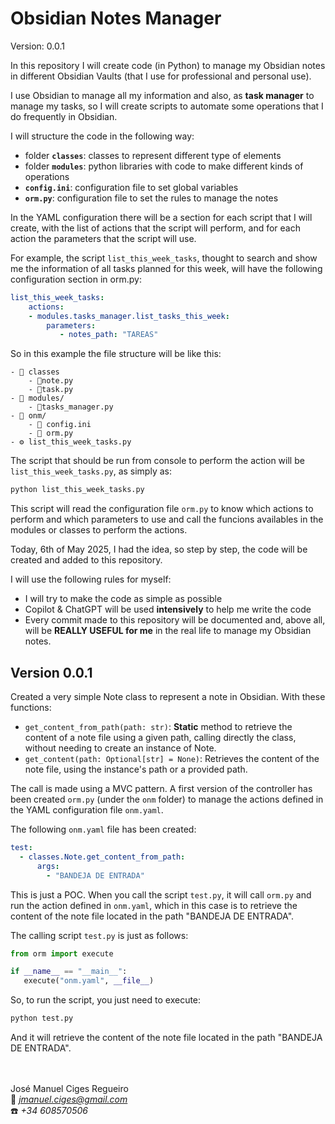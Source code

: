 # Obsidian Notes Manager

Version: 0.0.1

In this repository I will create code (in Python) to manage my Obsidian notes in different Obsidian Vaults (that I use for professional and personal use).

I use Obsidian to manage all my information and also, as **task manager** to manage my tasks, so I will create scripts to automate some operations that I do frequently in Obsidian.

I will structure the code in the following way:
- folder **`classes`**: classes to represent different type of elements
- folder **`modules`**: python libraries with code to make different kinds of operations
- **`config.ini`**: configuration file to set global variables
- **`orm.py`**: configuration file to set the rules to manage the notes

In the YAML configuration there will be a section for each script that I will create, with the list of actions that the script will perform, and for each action the parameters that the script will use.

For example, the script `list_this_week_tasks`, thought to search and show me the information of all tasks planned for this week, will have the following configuration section in orm.py:


```yaml
list_this_week_tasks:
    actions:
    - modules.tasks_manager.list_tasks_this_week:
        parameters:
           - notes_path: "TAREAS"
```

So in this example the file structure will be like this:

```
- 📁 classes
    - 📄note.py
    - 📄task.py
- 📁 modules/
    - 📄tasks_manager.py
- 📁 onm/
    - 📄 config.ini
    - 📄 orm.py
- ⚙️ list_this_week_tasks.py
```

The script that should be run from console to perform the action will be `list_this_week_tasks.py`, as simply as:
```bash
python list_this_week_tasks.py
```

This script will read the configuration file `orm.py` to know which actions to perform and which parameters to use and call the funcions availables in the modules or classes to perform the actions.

Today, 6th of May 2025, I had the idea, so step by step, the code will be created and added to this repository.

I will use the following rules for myself:
- I will try to make the code as simple as possible
- Copilot & ChatGPT will be used **intensively** to help me write the code
- Every commit made to this repository will be documented and, above all, will be **REALLY USEFUL for me** in the real life to manage my Obsidian notes.

## Version 0.0.1

Created a very simple Note class to represent a note in Obsidian. With these functions:
- `get_content_from_path(path: str)`:
    **Static** method to retrieve the content of a note file using a given path, calling directly the class, without needing to create an instance of Note.
- `get_content(path: Optional[str] = None)`:
    Retrieves the content of the note file, using the instance's path or a provided path.

The call is made using a MVC pattern. A first version of the controller has been created `orm.py` (under  the `onm` folder) to manage the actions defined in the YAML configuration file `onm.yaml`.

The following `onm.yaml` file has been created:
```yaml
test:
  - classes.Note.get_content_from_path:
      args:
        - "BANDEJA DE ENTRADA"
```

This is just a POC. When you call the script `test.py`, it will call `orm.py` and run the action defined in `onm.yaml`, which in this case is to retrieve the content of the note file located in the path "BANDEJA DE ENTRADA".

The calling script `test.py` is just as follows:
```python
from orm import execute

if __name__ == "__main__":
   execute("onm.yaml", __file__)
```

So, to run the script, you just need to execute:
```bash
python test.py
```

And it will retrieve the content of the note file located in the path "BANDEJA DE ENTRADA".



<br><br>
José Manuel Ciges Regueiro
<br>📧 *jmanuel.ciges@gmail.com*
<br>☎️ *+34 608570506*
